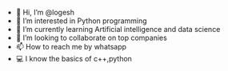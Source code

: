 - 👋 Hi, I’m @logesh
- 👀 I’m interested in Python programming 
- 🌱 I’m currently learning Artificial intelligence and data science 
- 💞️ I’m looking to collaborate on top companies
- 📫 How to reach me by whatsapp
- 💻 I know the basics of c++,python

<!---
logesh12341/logesh12341 is a ✨ special ✨ repository because its `README.md` (this file) appears on your GitHub profile.
You can click the Preview link to take a look at your changes.
--->

